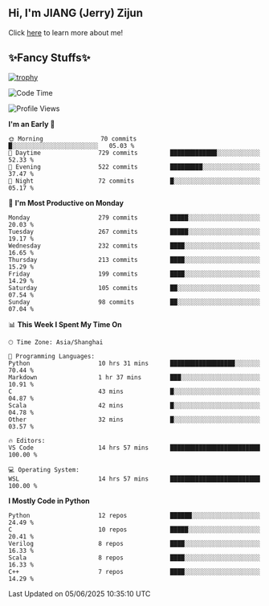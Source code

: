 ## Hi, I'm JIANG (Jerry) Zijun

Click [here](https://jzjerry.github.io/about/) to learn more about me!

## ✨Fancy Stuffs✨
[![trophy](https://github-profile-trophy.vercel.app/?username=jzjerry&theme=onedark)](https://github.com/ryo-ma/github-profile-trophy)
<!--START_SECTION:waka-->
![Code Time](http://img.shields.io/badge/Code%20Time-1%2C342%20hrs%2038%20mins-blue)

![Profile Views](http://img.shields.io/badge/Profile%20Views-11-blue)

**I'm an Early 🐤** 

```text
🌞 Morning                70 commits          █░░░░░░░░░░░░░░░░░░░░░░░░   05.03 % 
🌆 Daytime                729 commits         █████████████░░░░░░░░░░░░   52.33 % 
🌃 Evening                522 commits         █████████░░░░░░░░░░░░░░░░   37.47 % 
🌙 Night                  72 commits          █░░░░░░░░░░░░░░░░░░░░░░░░   05.17 % 
```
📅 **I'm Most Productive on Monday** 

```text
Monday                   279 commits         █████░░░░░░░░░░░░░░░░░░░░   20.03 % 
Tuesday                  267 commits         █████░░░░░░░░░░░░░░░░░░░░   19.17 % 
Wednesday                232 commits         ████░░░░░░░░░░░░░░░░░░░░░   16.65 % 
Thursday                 213 commits         ████░░░░░░░░░░░░░░░░░░░░░   15.29 % 
Friday                   199 commits         ████░░░░░░░░░░░░░░░░░░░░░   14.29 % 
Saturday                 105 commits         ██░░░░░░░░░░░░░░░░░░░░░░░   07.54 % 
Sunday                   98 commits          ██░░░░░░░░░░░░░░░░░░░░░░░   07.04 % 
```


📊 **This Week I Spent My Time On** 

```text
🕑︎ Time Zone: Asia/Shanghai

💬 Programming Languages: 
Python                   10 hrs 31 mins      ██████████████████░░░░░░░   70.44 % 
Markdown                 1 hr 37 mins        ███░░░░░░░░░░░░░░░░░░░░░░   10.91 % 
C                        43 mins             █░░░░░░░░░░░░░░░░░░░░░░░░   04.87 % 
Scala                    42 mins             █░░░░░░░░░░░░░░░░░░░░░░░░   04.78 % 
Other                    32 mins             █░░░░░░░░░░░░░░░░░░░░░░░░   03.57 % 

🔥 Editors: 
VS Code                  14 hrs 57 mins      █████████████████████████   100.00 % 

💻 Operating System: 
WSL                      14 hrs 57 mins      █████████████████████████   100.00 % 
```

**I Mostly Code in Python** 

```text
Python                   12 repos            ██████░░░░░░░░░░░░░░░░░░░   24.49 % 
C                        10 repos            █████░░░░░░░░░░░░░░░░░░░░   20.41 % 
Verilog                  8 repos             ████░░░░░░░░░░░░░░░░░░░░░   16.33 % 
Scala                    8 repos             ████░░░░░░░░░░░░░░░░░░░░░   16.33 % 
C++                      7 repos             ████░░░░░░░░░░░░░░░░░░░░░   14.29 % 
```




 Last Updated on 05/06/2025 10:35:10 UTC
<!--END_SECTION:waka-->
